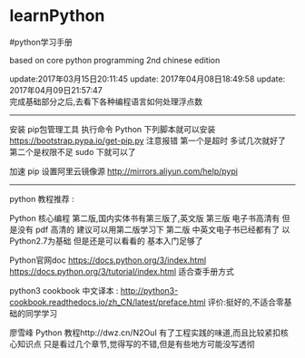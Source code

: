 # learnPython
#python学习手册

based on core python programming  2nd chinese edition

update:2017年03月15日20:11:45
update: 2017年04月08日18:49:58
update: 2017年04月09日21:57:47  
完成基础部分之后,去看下各种编程语言如何处理浮点数

----


安装  pip包管理工具  执行命令 Python  下列脚本就可以安装  https://bootstrap.pypa.io/get-pip.py
注意报错 第一个是超时 多试几次就好了
第二个是权限不足 sudo 下就可以了

加速 pip 设置阿里云镜像源 http://mirrors.aliyun.com/help/pypi

----
python 教程推荐 : 

Python 核心编程 第二版,国内实体书有第三版了,英文版 第三版 电子书高清有
但是没有 pdf 高清的 建议可以用第二版学习下
第二版 中英文电子书已经都有了 以 Python2.7为基础
但是还是可以看看的 基本入门足够了


Python官网doc https://docs.python.org/3/index.html  
https://docs.python.org/3/tutorial/index.html
适合查手册方式


python3 cookbook 中文译本 : http://python3-cookbook.readthedocs.io/zh_CN/latest/preface.html
评价:挺好的,不适合零基础的同学学习

廖雪峰 Python 教程http://dwz.cn/N2OuI
有了工程实践的味道,而且比较紧扣核心知识点 
只是看过几个章节,觉得写的不错,但是有些地方可能没写透彻

